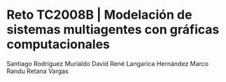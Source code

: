 # Reto TC2008B |  Modelación de sistemas multiagentes con gráficas computacionales

Santiago Rodríguez Murialdo
David René Langarica Hernández
Marco Randu Retana Vargas
